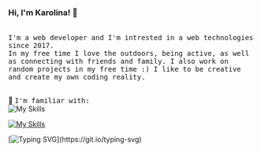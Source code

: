 ### Hi, I'm Karolina! 👋 
<!--[![Typing SVG](https://readme-typing-svg.demolab.com?font=Fira+Code&pause=1000&color=07F76C&width=435&lines=It's+great+to+have+you+here!)](https://git.io/typing-svg)-->
<br> 
<samp>
I'm a web developer and I'm intrested in a web technologies since 2017. <br>
In my free time I love the outdoors, being active, as well as connecting with friends and family. I also work on random projects in my free time :)
I like to be creative and create my own coding reality.<br>
<!--📷 Catch me taking some <a href="hhttps://www.flickr.com/photos/184775256@N04/">pictures</a> in my free time.-->
</samp><br> 

🔗 <samp>I'm familiar with:</samp><br>
![My Skills](https://skillicons.dev/icons?i=figma,js,github,git,vscode)
<!--[![My Skills](https://skillicons.dev/icons?i=,html,css,sass,bootstrap,codepen,discord)](https://skillicons.dev)-->
[![My Skills](https://skillicons.dev/icons?i=html,css,sass,bootstrap,codepen,discord)](https://skillicons.dev)
<!--<code><img title="GIMP" alt="GNU Image Manipulation Program - GIMP" width="40px" src="https://cdn.jsdelivr.net/gh/devicons/devicon/icons/gimp/gimp-original.svg" /></code>-->

<!--<samp>I want to learn:</samp>-->
<!--![My Skills](https://skillicons.dev/icons?i=,react,vue,flutter)-->

<!--<samp>
💬 Ask me about something here: <!--xxx
<br> or 
find me around the web and let me know better -->
<!--<a target="_blank" href="https://www.linkedin.com/in/karolina-szymaszkiewicz-webdev"><img width="50px" src="https://i.ibb.co/y5PbksN/Linkedin.png" alt="Linkedin" border="0"></a>
</samp> -->


[![Typing SVG](https://readme-typing-svg.demolab.com?font=Fira+Code&pause=1000&color=07F76C&width=435&lines=Thanks+for+visting+my+profile!)](https://git.io/typing-svg) 


<!--


Here are some ideas to get you started:

- 🔭 I’m currently working on ...
- 🌱 I’m currently learning ...
- 👯 I’m looking to collaborate on ...
- 🤔 I’m looking for help with ...
- 💬 Ask me about ...
- 📫 How to reach me: ...
- 😄 Pronouns: ...
- ⚡ Fun fact: ...
-->
